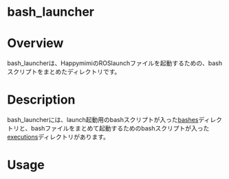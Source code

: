 # bash_launcher
# Overview
bash_launcherは、HappymimiのROSlaunchファイルを起動するための、bashスクリプトをまとめたディレクトリです。


# Description
bash_launcherには、launch起動用のbashスクリプトが入った[bashes](./bashes)ディレクトリと、bashファイルをまとめて起動するためのbashスクリプトが入った[executions](./executions)ディレクトリがあります。

# Usage
